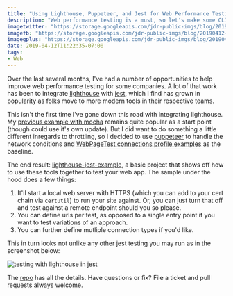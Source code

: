 ```yaml
---
title: "Using Lighthouse, Puppeteer, and Jest for Web Performance Testing"
description: "Web performance testing is a must, so let's make some CLI magic with jest, lighthouse, and puppeteer."
imagetwitter: "https://storage.googleapis.com/jdr-public-imgs/blog/20190412-lighthouse-jest-testing-cli.jpg"
imagefb: "https://storage.googleapis.com/jdr-public-imgs/blog/20190412-lighthouse-jest-testing-cli.jpg"
imagegplus: "https://storage.googleapis.com/jdr-public-imgs/blog/20190412-lighthouse-jest-testing-cli.jpg"
date: 2019-04-12T11:22:35-07:00
tags:
- Web
---
```


Over the last several months, I've had a number of opportunities to help improve web performance testing for some companies. A lot of that work has been to integrate [lighthouse](https://github.com/GoogleChrome/lighthouse) with [jest](https://jestjs.io/), which I find has grown in popularity as folks move to more modern tools in their respective teams.

This isn't the first time I've gone down this road with integrating lighthouse. My [previous example with mocha](https://github.com/justinribeiro/lighthouse-mocha-example) remains quite popular as a start point (though could use it's own update). But I did want to do something a little different inregards to throttling, so I decided to use [puppeteer](https://github.com/GoogleChrome/puppeteer) to handle the network conditions and [WebPageTest connections profile examples](https://github.com/WPO-Foundation/webpagetest/blob/master/www/settings/connectivity.ini.sample) as the baseline.

The end result: [lighthouse-jest-example](https://github.com/justinribeiro/lighthouse-jest-example), a basic project that shows off how to use these tools together to test your web app. The sample under the hood does a few things:

1. It'll start a local web server with HTTPS (which you can add to your cert chain via `certutil`) to run your site against. Or, you can just turn that off and test against a remote endpoint should you so please.
2. You can define urls per test, as opposed to a single entry point if you want to test variations of an approach.
3. You can further define mutliple connection types if you'd like.

This in turn looks not unlike any other jest testing you may run as in the screenshot below:

<img src="https://storage.googleapis.com/jdr-public-imgs/blog/20190412-lighthouse-jest-testing-cli.jpg" alt="testing with lighthouse in jest">

The [repo](https://github.com/justinribeiro/lighthouse-jest-example) has all the details. Have questions or fix? File a ticket and pull requests always welcome.
